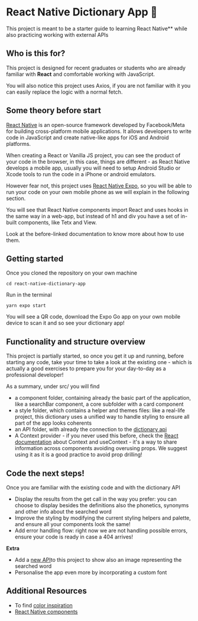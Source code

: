 # React Native Dictionary App 📖

This project is meant to be a starter guide to learning React Native** while also practicing working with external APIs

## Who is this for?

This project is designed for recent graduates or students who are already familiar with **React** and comfortable working with JavaScript.

You will also notice this project uses Axios, if you are not familiar with it you can easily replace the logic with a normal fetch.

## Some theory before start 

[React Native](https://reactnative.dev/docs/getting-started) is an open-source framework developed by Facebook/Meta for building cross-platform mobile applications. It allows developers to write code in JavaScript and create native-like apps for iOS and Android platforms. 

When creating a React or Vanilla JS project, you can see the product of your code in the browser, in this case, things are different - as React Native develops a mobile app, usually you will need to setup Android Studio or Xcode tools to run the code in a iPhone or android emulators.

However fear not, this project uses [React Native Expo](https://reactnative.dev/docs/environment-setup), so you will be able to run your code on your own mobile phone as we will explain in the following section.

You will see that React Native components import React and uses hooks in the same way in a web-app, but instead of h1 and div you have a set of in-built components, like Tetx and View.

Look at the before-linked documentation to know more about how to use them.

## Getting started

Once you cloned the repository on your own machine

`cd react-native-dictionary-app`

Run in the terminal

`yarn expo start`

You will see a QR code, download the Expo Go app on your own mobile device to scan it and so see your dictionary app!

## Functionality and structure overview

This project is partially started, so once you get it up and running, before starting any code, take your time to take a look at the existing one - which is actually a good exercises to prepare you for your day-to-day as a professional developer!

As a summary, under src/ you will find

* a component folder, containing already the basic part of the application, like a searchBar component, a core subfolder with a card component
* a style folder, which contains a helper and themes files: like a real-life project, this dictionary uses a unified way to handle styling to ensure all part of the app looks coherents
* an API folder, with already the connection to the [dictionary api](https://dictionaryapi.dev/)
* A Context provider - if you never used this before, check the [React documentation](https://react.dev/learn/passing-data-deeply-with-context) about Context and useContext - it's a way to share information across components avoiding overusing props. We suggest using it as it is a good practice to avoid prop drilling! 
  
## Code the next steps!

Once you are familiar with the existing code and with the dictionary API

* Display the results from the get call in the way you prefer: you can choose to display besides the definitions also the phonetics, synonyms and other info about the searched word
* Improve the styling by modifying the current styling helpers and palette, and ensure all your components look the same! 
* Add error handling flow: right now we are not handling possible errors, ensure your code is ready in case a 404 arrives!

**Extra**

* Add a [new API](https://www.pexels.com/api/documentation/)to this project to show also an image representing the searched word
* Personalise the app even more by incorporating a custom font


## Additional Resources

* To find [color inspiration](https://colorhunt.co/)
* [React Native components](https://reactnative.dev/docs/components-and-apis)
  
